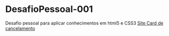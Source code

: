 # DesafioPessoal-001
 Desafio pessoal para aplicar conhecimentos em html5 e CSS3
<a href="https://kimberlly-ribeiro.github.io/CardCancelamento/">Site Card de cancelamento</a>
